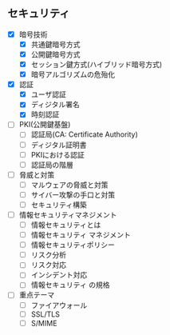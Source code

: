 ## セキュリティ

- [x] 暗号技術
  - [x] 共通鍵暗号方式
  - [x] 公開鍵暗号方式
  - [x] セッション鍵方式(ハイブリッド暗号方式)
  - [x] 暗号アルゴリズムの危殆化
- [x] 認証
  - [x] ユーザ認証
  - [x] ディジタル署名
  - [x] 時刻認証
- [ ] PKI(公開鍵基盤)
  - [ ] 認証局(CA: Certificate Authority)
  - [ ] ディジタル証明書
  - [ ] PKIにおける認証
  - [ ] 認証局の階層
- [ ] 脅威と対策
  - [ ] マルウェアの脅威と対策
  - [ ] サイバー攻撃の手口と対策
  - [ ] セキュリティ構築
- [ ] 情報セキュリティマネジメント
  - [ ] 情報セキュリティとは
  - [ ] 情報セキュリティ マネジメント
  - [ ] 情報セキュリティポリシー
  - [ ] リスク分析
  - [ ] リスク対応
  - [ ] インシデント対応
  - [ ] 情報セキュリティ の規格
- [ ] 重点テーマ
  - [ ] ファイアウォール
  - [ ] SSL/TLS
  - [ ] S/MIME
